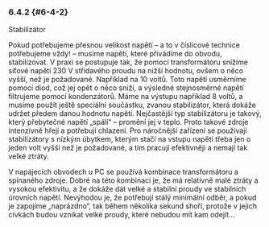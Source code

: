 ### 6.4.2 {#6-4-2}

Stabilizátor

Pokud potřebujeme přesnou velikost napětí – a to v číslicové technice potřebujeme vždy! – musíme napětí, které přivádíme do obvodu, stabilizovat. V praxi se postupuje tak, že pomocí transformátoru snížíme síťové napětí 230 V střídavého proudu na nižší hodnotu, ovšem o něco vyšší, než je požadované. Například na 10 voltů. Toto napětí usměrníme pomocí diod, což jej opět o něco sníží, a výsledné stejnosměrné napětí filtrujeme pomocí kondenzátorů. Máme na výstupu například 8 voltů, a musíme použít ještě speciální součástku, zvanou stabilizátor, která dokáže udržet předem danou hodnotu napětí. Nejčastější typ stabilizátoru je takový, který přebytečné napětí „spálí“ – promění jej v teplo. Proto takové zdroje intenzivně hřejí a potřebují chlazení. Pro náročnější zařízení se používají stabilizátory s nízkým úbytkem, kterým stačí na vstupu napětí třeba jen o jeden volt vyšší než je požadované, a tím pracují efektivněji a nemají tak velké ztráty.

V napájecích obvodech u PC se používá kombinace transformátoru a spínaného zdroje. Dobré na této kombinaci je, že má relativně malé ztráty a vysokou efektivitu, a že dokáže dát velké a stabilní proudy ve stabilních úrovních napětí. Nevýhodou je, že potřebují stálý minimální odběr, a pokud je zapojíme „naprázdno“, tak během několika sekund shoří, protože v jejich cívkách budou vznikat velké proudy, které nebudou mít kam odejít...